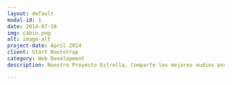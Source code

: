 ```yaml
---
layout: default
modal-id: 1
date: 2014-07-18
img: cabin.png
alt: image-alt
project-date: April 2014
client: Start Bootstrap
category: Web Development
description: Nuestro Proyecto Estrella, Comparte los mejores audios por Whatsapp, Facebox Messenger, etc. constantes actualizaciones dentro de lo posible. <a href="https://play.google.com/store/apps/details?id=com.RDLabs.BotoneraFlaite2">Botonera Flaite 2.0</a>. Gratis!

---
```


